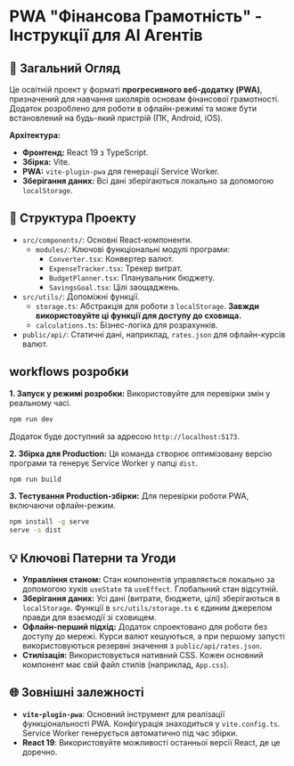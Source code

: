 # PWA "Фінансова Грамотність" - Інструкції для AI Агентів

## 🚀 Загальний Огляд

Це освітній проект у форматі **прогресивного веб-додатку (PWA)**, призначений для навчання школярів основам фінансової грамотності. Додаток розроблено для роботи в офлайн-режимі та може бути встановлений на будь-який пристрій (ПК, Android, iOS).

**Архітектура:**
- **Фронтенд:** React 19 з TypeScript.
- **Збірка:** Vite.
- **PWA:** `vite-plugin-pwa` для генерації Service Worker.
- **Зберігання даних:** Всі дані зберігаються локально за допомогою `localStorage`.

## 📂 Структура Проекту

- `src/components/`: Основні React-компоненти.
  - `modules/`: Ключові функціональні модулі програми:
    - `Converter.tsx`: Конвертер валют.
    - `ExpenseTracker.tsx`: Трекер витрат.
    - `BudgetPlanner.tsx`: Планувальник бюджету.
    - `SavingsGoal.tsx`: Цілі заощаджень.
- `src/utils/`: Допоміжні функції.
  - `storage.ts`: Абстракція для роботи з `localStorage`. **Завжди використовуйте ці функції для доступу до сховища.**
  - `calculations.ts`: Бізнес-логіка для розрахунків.
- `public/api/`: Статичні дані, наприклад, `rates.json` для офлайн-курсів валют.

##  workflows розробки

**1. Запуск у режимі розробки:**
Використовуйте для перевірки змін у реальному часі.
```bash
npm run dev
```
Додаток буде доступний за адресою `http://localhost:5173`.

**2. Збірка для Production:**
Ця команда створює оптимізовану версію програми та генерує Service Worker у папці `dist`.
```bash
npm run build
```

**3. Тестування Production-збірки:**
Для перевірки роботи PWA, включаючи офлайн-режим.
```bash
npm install -g serve
serve -s dist
```

## 💡 Ключові Патерни та Угоди

- **Управління станом:** Стан компонентів управляється локально за допомогою хуків `useState` та `useEffect`. Глобальний стан відсутній.
- **Зберігання даних:** Усі дані (витрати, бюджети, цілі) зберігаються в `localStorage`. Функції в `src/utils/storage.ts` є єдиним джерелом правди для взаємодії зі сховищем.
- **Офлайн-перший підхід:** Додаток спроектовано для роботи без доступу до мережі. Курси валют кешуються, а при першому запусті використовуються резервні значення з `public/api/rates.json`.
- **Стилізація:** Використовується нативний CSS. Кожен основний компонент має свій файл стилів (наприклад, `App.css`).

## 🌐 Зовнішні залежності

- **`vite-plugin-pwa`**: Основний інструмент для реалізації функціональності PWA. Конфігурація знаходиться у `vite.config.ts`. Service Worker генерується автоматично під час збірки.
- **React 19**: Використовуйте можливості останньої версії React, де це доречно.
